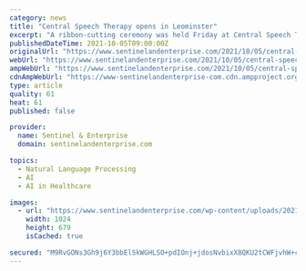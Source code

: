 ```yaml
---
category: news
title: "Central Speech Therapy opens in Leominster"
excerpt: "A ribbon-cutting ceremony was held Friday at Central Speech Therapy, a business that specializes in the rehabilitation of adults with speech and language disorders, cognitive"
publishedDateTime: 2021-10-05T09:00:00Z
originalUrl: "https://www.sentinelandenterprise.com/2021/10/05/central-speech-therapy-opens-in-leominster/"
webUrl: "https://www.sentinelandenterprise.com/2021/10/05/central-speech-therapy-opens-in-leominster/"
ampWebUrl: "https://www.sentinelandenterprise.com/2021/10/05/central-speech-therapy-opens-in-leominster/amp/"
cdnAmpWebUrl: "https://www-sentinelandenterprise-com.cdn.ampproject.org/c/s/www.sentinelandenterprise.com/2021/10/05/central-speech-therapy-opens-in-leominster/amp/"
type: article
quality: 61
heat: 61
published: false

provider:
  name: Sentinel & Enterprise
  domain: sentinelandenterprise.com

topics:
  - Natural Language Processing
  - AI
  - AI in Healthcare

images:
  - url: "https://www.sentinelandenterprise.com/wp-content/uploads/2021/10/sen-l-centralspeechtherapy-02.jpg?w=1024&#038;h=679"
    width: 1024
    height: 679
    isCached: true

secured: "M9RvGONs3Gh9j6Y3bbElSkWGHLSO+pdIOnj+jdosNvbixX8QKU2tCWFjvhW+c2FvRCKYWnqnqWk3wbf8xFuxdFQBvLkRZ2BGRaHB3ugjW6CmZOF9U/5jwtsdaRcC83jFy9TCJ1IXBZ6TW5Xh6rj3wHs+gKTdmV8ZPVE0gv/RHLQiHU6YxRnNB8STHXJ/kwjybDVLBVAfwo1myzDRXnfQ/jzgBlETNbO937vbApYuEKgfXX/E+7z4MMlj0eNOUScxd3NXfRDRxas9A/rpibi9N2vg8XR22YUZTmPnSSK9oLqELHhUSP6Icw4lgHF22Y2DT7RNInticGrhiAhwTdAx45fGH5du/x3UgfCjxFbyGtI=;AEk8dBk+kgzGfwwnI3kJ4Q=="
---
```


